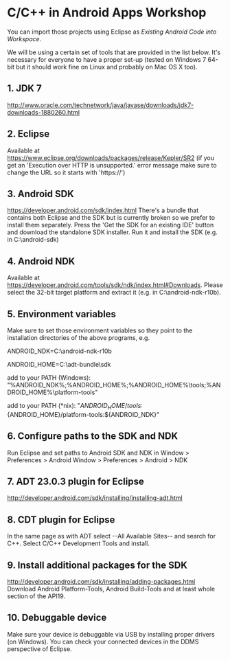 # C/C++ in Android Apps Workshop

You can import those projects using Eclipse as *Existing Android Code into Workspace*.

We will be using a certain set of tools that are provided in the list below. It's necessary for everyone to have a proper set-up (tested on Windows 7 64-bit but it should work fine on Linux and probably on Mac OS X too).

## 1. JDK 7
http://www.oracle.com/technetwork/java/javase/downloads/jdk7-downloads-1880260.html

## 2. Eclipse
Available at https://www.eclipse.org/downloads/packages/release/Kepler/SR2
(if you get an 'Execution over HTTP is unsupported.' error message make sure to change the URL so it starts with 'https://')

## 3. Android SDK
https://developer.android.com/sdk/index.html
There's a bundle that contains both Eclipse and the SDK but is currently broken so we prefer to install them separately.
Press the 'Get the SDK for an existing IDE' button and download the standalone SDK installer. Run it and install the SDK (e.g. in C:\android-sdk)

## 4. Android NDK
Available at https://developer.android.com/tools/sdk/ndk/index.html#Downloads. Please select the 32-bit target platform and extract it (e.g. in C:\android-ndk-r10b).

## 5. Environment variables
Make sure to set those environment variables so they point to the installation directories of the above programs, e.g.

ANDROID_NDK=C:\android-ndk-r10b

ANDROID_HOME=C:\adt-bundle\sdk

add to your PATH (Windows): "%ANDROID_NDK%;%ANDROID_HOME%;%ANDROID_HOME%\tools;%ANDROID_HOME%\platform-tools"

add to your PATH (*nix):
"${ANDROID_HOME}/tools:${ANDROID_HOME}/platform-tools:${ANDROID_NDK}"

## 6. Configure paths to the SDK and NDK
Run Eclipse and set paths to Android SDK and NDK in
Window > Preferences > Android
Window > Preferences > Android > NDK

## 7. ADT 23.0.3 plugin for Eclipse
http://developer.android.com/sdk/installing/installing-adt.html

## 8. CDT plugin for Eclipse
In the same page as with ADT select --All Available Sites-- and search for C++. Select C/C++ Development Tools and install.

## 9. Install additional packages for the SDK
http://developer.android.com/sdk/installing/adding-packages.html
Download Android Platform-Tools, Android Build-Tools and at least whole section of the API19.

## 10. Debuggable device
Make sure your device is debuggable via USB by installing proper drivers (on Windows). You can check your connected devices in the DDMS perspective of Eclipse.

